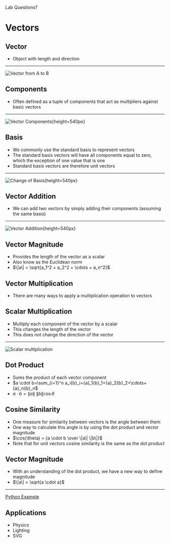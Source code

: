Lab Questions?

Vectors
=======

Vector
------

- Object with length and direction

---

![Vector from A to B](https://upload.wikimedia.org/wikipedia/commons/9/95/Vector_from_A_to_B.svg)

Components
----------

- Often defined as a tuple of components that act as multipliers against basic vectors

---

![Vector Components](https://upload.wikimedia.org/wikipedia/commons/f/fd/3D_Vector.svg){height=540px}

Basis
-----

- We commonly use the standard basis to represent vectors
- The standard basis vectors will have all components equal to zero, which the exception of one value that is one
- Standard basis vectors are therefore unit vectors

---

![Change of Basis](https://upload.wikimedia.org/wikipedia/commons/f/f4/3d_two_bases_same_vector.svg){height=540px}

Vector Addition
---------------

- We can add two vectors by simply adding their components (assuming the same basis)

---

![Vector Addition](https://upload.wikimedia.org/wikipedia/commons/2/28/Vector_addition.svg){height=540px}

Vector Magnitude
----------------

- Provides the length of the vector as a scalar
- Also know as the Euclidean norm
- $\|a\| = \sqrt{a_1^2 + a_2^2 + \cdots + a_n^2}$

Vector Multiplication
---------------------

- There are many ways to apply a multiplication operation to vectors

Scalar Multiplication
---------------------

- Multiply each component of the vector by a scalar
- This changes the length of the vector
- This does not change the direction of the vector

---

![Scalar multiplication](https://upload.wikimedia.org/wikipedia/commons/f/fa/Scalar_multiplication_by_r%3D3.svg)

Dot Product
-----------

- Sums the product of each vector component
- $a \cdot b=\sum_{i=1}^n a_i{b}_i={a}_1{b}_1+{a}_2{b}_2+\cdots+{a}_n{b}_n$
- $a \cdot b=\|a\|\ \|b\|\cos\theta$

Cosine Similarity
-----------------

- One measure for similarity between vectors is the angle between them
- One way to calculate this angle is by using the dot product and vector magnitude
- $\cos(\theta) = {a \cdot b \over \|a\| \|b\|}$
- Note that for unit vectors cosine similarity is the same as the dot product

Vector Magnitude
----------------

- With an understanding of the dot product, we have a new way to define magnitude
- $\|a\| = \sqrt{a \cdot a}$

---

[Python Example](https://repl.it/@jncraton/vector#main.py)

Applications
------------

- Physics
- Lighting
- SVG
